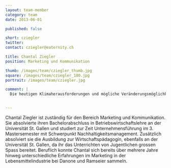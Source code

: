 ```yaml
---
layout: team-member
category: team
date: 2013-06-01

published: false

short: cziegler
twitter: 
contact: cziegler@eaternity.ch

title: Chantal Ziegler
position: Marketing und Kommunikation

thumb: /images/team/cziegler_thumb.jpg
square: /images/team/cziegler_180.jpg
portrait: /images/team/cziegler.jpg

comment: |
  Die heutigen Klimaherausforderungen und mögliche Veränderungsmöglichkeiten beschäftigten mich schon seit einiger Zeit. Gerade in der Lebensmittelindustrie sind noch grossse Optimierungsmöglichkeiten vorhanden, welche bis jetzt noch nicht vollständig ausgeschöpft wurden. Gerne bin ich Teil des Eaternity-Teams, denn hier kann ich die interessanten Themen Marketing und Nachhaltigkeit verbinden.


---
```

Chantal Ziegler ist zuständig für den Bereich Marketing und Kommunikation. Sie absolvierte ihren Bachelorabschluss in Betriebswirtschaftslehre an der Universität St. Gallen und studiert zur Zeit Unternehmensführung im 3. Mastersemester mit Schwerpunkt Nachhaltigkeitsmanagement. Zusätzlich absolviert sie die Ausbildung zur Wirtschaftspädagogin, ebenfalls an der Universität St. Gallen, da ihr das Unterrichten von Jugentlichen grossen Spass bereitet. Beruflich konnte Chantal sich bereits über mehrere Jahre hinweg unterschiedliche Erfahrungen im Marketing in der Lebensmittelindustrie bei Danone und Ramseier sammeln.